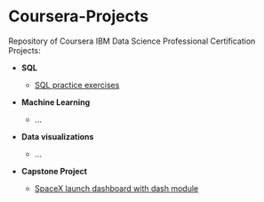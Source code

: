 # Coursera-Projects
Repository of Coursera IBM Data Science Professional Certification Projects:

- **SQL**
  - [SQL practice exercises](https://github.com/Pova/Coursera-Projects-/blob/main/Sql_Basic_Exercises.sql)

- **Machine Learning**
  - ...

- **Data visualizations**
  - ...

- **Capstone Project**
  - [SpaceX launch dashboard with dash module](https://github.com/Pova/Coursera-Projects-/blob/main/spacex_dash_app.py)
